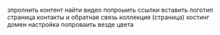 зпролнить контент
найти видео
попроыить ссылки
вставить логотип
страница контакты и обратная связь
коллекция (страница)
хостинг
домен настройка
попроваить везде цвета
